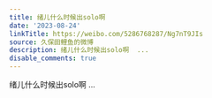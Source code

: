 ```yaml
---
title: 绪儿什么时候出solo啊
date: '2023-08-24'
linkTitle: https://weibo.com/5286768287/Ng7nT9JIs
source: 久保田鲤鱼的微博
description: 绪儿什么时候出solo啊  ...
disable_comments: true
---
```

绪儿什么时候出solo啊  ...